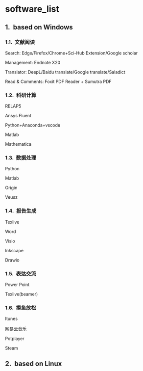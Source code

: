 <style type="text/css">
    h1 { counter-reset: h2counter; }
    h2 { counter-reset: h3counter; }
    h3 { counter-reset: h4counter; }
    h4 { counter-reset: h5counter; }
    h5 { counter-reset: h6counter; }
    h6 { }
    h2:before {
      counter-increment: h2counter;
      content: counter(h2counter) ".\0000a0\0000a0";
    }
    h3:before {
      counter-increment: h3counter;
      content: counter(h2counter) "."
                counter(h3counter) ".\0000a0\0000a0";
    }
    h4:before {
      counter-increment: h4counter;
      content: counter(h2counter) "."
                counter(h3counter) "."
                counter(h4counter) ".\0000a0\0000a0";
    }
    h5:before {
      counter-increment: h5counter;
      content: counter(h2counter) "."
                counter(h3counter) "."
                counter(h4counter) "."
                counter(h5counter) ".\0000a0\0000a0";
    }
    h6:before {
      counter-increment: h6counter;
      content: counter(h2counter) "."
                counter(h3counter) "."
                counter(h4counter) "."
                counter(h5counter) "."
                counter(h6counter) ".\0000a0\0000a0";
    }
</style>
# software_list
## based on Windows
### 文献阅读
Search: Edge/Firefox/Chrome+Sci-Hub Extension/Google scholar

Management: Endnote X20

Translator: DeepL/Baidu translate/Google translate/Saladict 

Read & Comments: Foxit PDF Reader + Sumutra PDF




### 科研计算
RELAP5

Ansys Fluent

Python+Anaconda+vscode 

Matlab

Mathematica


### 数据处理
Python

Matlab

Origin

Veusz


### 报告生成
Texlive

Word

Visio 

Inkscape

Drawio



### 表达交流
Power Point 

Texlive(beamer)
### 摸鱼放松
Itunes

网易云音乐

Potplayer

Steam
## based on Linux